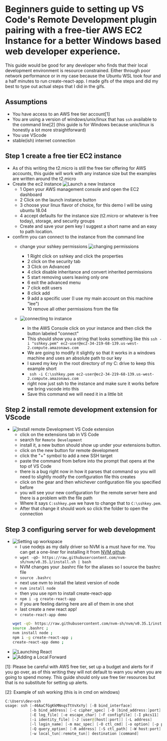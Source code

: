 # Beginners guide to setting up VS Code's Remote Development plugin pairing with a free-tier AWS EC2 Instance for a better Windows based web developer experience.

This guide would be good for any developer who finds that their local development environment is resource constrained. Either through poor network performance or in my case because the Ubuntu WSL took four and a half minutes to run create-react-app. I made gifs of the steps and did my best to type out actual steps that I did in the gifs.

## Assumptions 
- You have access to an AWS free tier account[1]
- You are using a version of windows/unix/linux that has `ssh` available to the command line[2] (this guide is for Windows because unix/linux is honestly a lot more straightforward)
- You use VScode
- stable(ish) internet connection



## Step 1 create a free tier EC2 instance
- As of this writing the t2.micro is still the free tier offering for AWS accounts, this guide will work with any instance size but the examples are written around the t2.micro
- Create the ec2 instance
  ![Launch a new Instance](https://github.com/leeroywking/remoteDev/blob/master/gifs/instance1.gif)
  - 1 Open your AWS management console and open the EC2 dashboard
  - 2 Click on the launch instance button
  - 3 choose your linux flavor of choice, for this demo I will be using ubuntu 18.04
  - 4 accept defaults for the instance size (t2.micro or whatever is free today), storage, and security groups
  - Create and save your pem key I suggest a short name and an easy to path location.
- confirm you can connect to the instance from the command line
  - change your sshkey permissions 
  ![changing permissions](https://github.com/leeroywking/remoteDev/blob/master/gifs/modifyPemKey.gif)
    - 1 Right click on sshkey and click the properties 
    - 2 click on the security tab
    - 3 Click on Advanced
    - 4 click disable inheritance and convert inherited permissions
    - 5 start removing users leaving only one
    - 6 exit the advanced menu
    - 7 click edit users
    - 8 click add
    - 9 add a specific user (I use my main account on this machine "lee")
    - 10 remove all other permissions from the file

  - ![connecting to instance](https://github.com/leeroywking/remoteDev/blob/master/gifs/connectToInstance.gif)
    - In the AWS Console click on your instance and then click the button labeled "connect"
    - This should show you a string that looks something like this ```ssh -i "sshkey.pem" ec2-user@ec2-34-219-68-139.us-west-2.compute.amazonaws.com ```
    - We are going to modify it slightly so that it works in a windows machine and uses an absolute path to our key
    - I saved my key in the root directory of my C: drive to keep this example short
    - ``` ssh -i C:\sshkey.pem ec2-user@ec2-34-219-68-139.us-west-2.compute.amazonaws.com```
    - right now just ssh to the instance and make sure it works before we bring vscode into this
    - Save this command we will need it in a little bit

 ## Step 2 install remote development extension for VScode
- ![Install remote Development VS Code extension](https://github.com/leeroywking/remoteDev/blob/master/gifs/remoteDevSetup.gif)
  - click on the extensions tab in VS Code
  - search for ```Remote Development```
  - install it, a new button should show up under your extensions button.
  - click on the new button for remote development
  - click the "+" symbol to add a new SSH target 
  - paste the command from before into the prompt that opens at the top of VS Code
  - there is a bug right now in how it parses that command so you will need to slightly modify the configuration file this creates 
  - click on the gear and then whichever configuration file you specified before
  - you will see your new configuration for the remote server here and there is a problem with the file path
  - Where it says ```C:sshkey.pem``` we have to change that to ```C:\sshkey.pem```.
  - After that change it should work so click the folder to open the connection
## Step 3 configuring server for web development
- ![Setting up workspace](https://github.com/leeroywking/remoteDev/blob/master/gifs/settingUpWorkspace.gif)
  - I use nodejs as my daily driver so NVM is a must have for me. You can get a one-liner for installing it from [NVM github](https://github.com/nvm-sh/nvm)
  - ```wget -qO- https://raw.githubusercontent.com/nvm-sh/nvm/v0.35.1/install.sh | bash ```
  - NVM changes your .bashrc file for the aliases so I source the bashrc file 
  - ```source .bashrc ```
  - next use nvm to install the latest version of node
  - ``` nvm install node ```
  - then you use npm to install create-react-app
  - ``` npm i -g create-react-app ```
  - if you are feeling daring here are all of them in one shot
  - last create a new react app!
  - ``` create-react-app demo ```
  ```bash
  wget -qO- https://raw.githubusercontent.com/nvm-sh/nvm/v0.35.1/install.sh | bash ;
  source .bashrc ;
  nvm install node ;
  npm i -g create-react-app ;
  create-react-app demo ;
  ```
- ![Launching React](https://github.com/leeroywking/remoteDev/blob/master/gifs/launchingReact.gif)
- ![Adding a Local Forward](https://github.com/leeroywking/remoteDev/blob/master/gifs/addingLocalForward.gif)







[1]: Please be careful with AWS free tier, set up a budget and alerts for if you go over, as of this writing they will not default to warn you when you are going to spend money. This guide should only use free tier resources but that is no substitute for setting up alerts.

[2]: Example of ssh working (this is in cmd on windows)
```powershell
C:\Users\dev>ssh
usage: ssh [-46AaCfGgKkMNnqsTtVvXxYy] [-B bind_interface]
           [-b bind_address] [-c cipher_spec] [-D [bind_address:]port]
           [-E log_file] [-e escape_char] [-F configfile] [-I pkcs11]
           [-i identity_file] [-J [user@]host[:port]] [-L address]
           [-l login_name] [-m mac_spec] [-O ctl_cmd] [-o option] [-p port]
           [-Q query_option] [-R address] [-S ctl_path] [-W host:port]
           [-w local_tun[:remote_tun]] destination [command]
```
